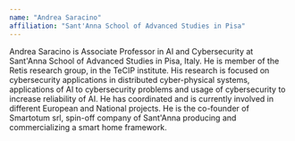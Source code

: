 ```yaml
---
name: "Andrea Saracino"
affiliation: "Sant'Anna School of Advanced Studies in Pisa"
---
```


Andrea Saracino is Associate Professor in AI and Cybersecurity at Sant'Anna School of Advanced Studies in Pisa, Italy. He is member of the Retis research group, in the TeCIP institute. His research is focused on cybersecurity applications in distributed cyber-physical systems, applications of AI to cybersecurity problems and usage of cybersecurity to increase reliability of AI. He has coordinated and is currently involved in different European and National projects. He is the co-founder of Smartotum srl, spin-off company of Sant'Anna producing and commercializing a smart home framework.


